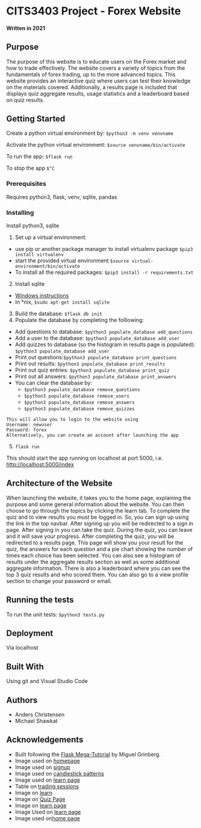 # CITS3403 Project - Forex Website
#### Written in 2021
## Purpose 
The purpose of this website is to educate users on the Forex market and how to trade effectively. The website covers a variety of topics from the fundamentals of forex trading, up to the more advanced topics. This website provides an interactive quiz where users can test their knowledge on the materials covered. Additionally, a results page is included that displays quiz aggregate results, usage statistics and a leaderboard based on quiz results.
## Getting Started
Create a python virtual environment by: `$python3 -m venv venvname`

Activate the python virtual environment: `$source venvname/bin/activate`

To run the app: `$flask run`

To stop the app `$^C`

### Prerequisites
Requires python3, flask, venv, sqlite, pandas

### Installing
Install python3, sqlite

1. Set up a virtual environment:
 - use pip or another package manager to install virtualenv package `$pip3 install virtualenv`
 - start the provided virtual environment
   `$source virtual-environment/bin/activate`
 - To install all the required packages: `$pip3 install -r requirements.txt`
2. Install sqlite
 - [Windows instructions](http://www.sqlitetutorial.net/download-install-sqlite/)
 - In \*nix, `$sudo apt-get install sqlite`
3. Build the database: `$flask db init`
4. Populate the database by completing the folllowing:
 - Add questions to database: `$python3 populate_database add_questions`
 - Add a user to the database: `$python3 populate_database add_user`
 - Add quizzes to database (so the histogram in results page is populated): `$python3 populate_database add_user`
 - Print out questions:`$python3 populate_database print_questions`
 - Print out results: `$python3 populate_database print_results`
 - Print out quiz entries: `$python3 populate_database print_quiz`
 - Print out all answers: `$python3 populate_database print_answers`
 - You can clear the database by:
   - `$python3 populate_database remove_questions`
   - `$python3 populate_database remove_users`
   - `$python3 populate_database remove_answers`
   - `$python3 populate_database remove_quizzes`
```
This will allow you to login to the website using 
Username: newuser
Password: forex
Alternatively, you can create an account after launching the app
```
5. `flask run`

This should start the app running on localhost at port 5000, i.e. [http://localhost:5000/index](http://localhost:5000/index)

## Architecture of the Website
When launching the website, it takes you to the home page, explaining the purpose and some general information about the website. You can then choose to go through the topics by clicking the learn tab. To complete the quiz and to view results you must be logged in. So, you can sign up using the link in the top navbar. After signing up you will be redirected to a sign in page. After signing in you can take the quiz. During the quiz, you can leave and it will save your progress. After completing the quiz, you will be redirected to a results page. This page will show you your result for the quiz, the answers for each question and a pie chart showing the number of times each choice has been selected. You can also see a histogram of results under the aggregate results section as well as some additional aggregate information. There is also a leaderboard where you can see the top 3 quiz results and who scored them. You can also go to a view profile section to change your password or email.

## Running the tests
To run the unit tests: `$python3 tests.py`

## Deployment
Via localhost

## Built With
Using git and Visual Studio Code

## Authors
 - Anders Christensen
 - Michael Shawkat

## Acknowledgements
 - Built following the [Flask Mega-Tutorial](https://blog.miguelgrinberg.com/post/the-flask-mega-tutorial-part-i-hello-world) by Miguel Grinberg.
 - Image used on [homepage](https://www.google.com/url?sa=i&url=https%3A%2F%2Fwallpapercave.com%2Fforex-wallpapers&psig=AOvVaw1hmYIws7KElU0YdGP46WJv&ust=1621330749024000&source=images&cd=vfe&ved=0CAIQjRxqFwoTCNjhoPK10PACFQAAAAAdAAAAABAD)
 - Image used on [signup](https://wallpaperaccess.com/forex)
 - Image used on [candlestick patterns](https://www.babypips.com/)
 - Image used on [learn page](https://www.merriam-webster.com/dictionary/vertical)
 - Table on [trading sessions](https://www.babypips.com/)
 - Image on [learn](https://a.c-dn.net/b/1WaXqW/what-is-forex_body_what_is_forex.jpg.full.jpg)
 - Image on [Quiz Page](https://www.google.com/url?sa=i&url=https%3A%2F%2Fmerehead.com%2Fblog%2Fhow-to-make-a-forex-trading-website%2F&psig=AOvVaw33cSHTQo3gRCDZHTeZ6Zvd&ust=1621331320586000&source=images&cd=vfe&ved=0CAIQjRxqFwoTCNCF0v230PACFQAAAAAdAAAAABAK)
 - Image on [learn page](https://www.google.com/url?sa=i&url=https%3A%2F%2Fwww.cmcmarkets.com%2Fen-gb%2Ftrading-guides%2Fforex-vs-stocks&psig=AOvVaw33cSHTQo3gRCDZHTeZ6Zvd&ust=1621331320586000&source=images&cd=vfe&ved=0CAIQjRxqFwoTCNCF0v230PACFQAAAAAdAAAAABAQ)
 - Image Used on [learn page](https://www.google.com/url?sa=i&url=https%3A%2F%2Fwww.ibusiness.co.za%2Ffin%2Fgetting-started-with-the-forex-trading-market-the-worlds-number-one-market-the-beginners-ultimate-guide%2F&psig=AOvVaw33cSHTQo3gRCDZHTeZ6Zvd&ust=1621331320586000&source=images&cd=vfe&ved=0CAIQjRxqFwoTCNCF0v230PACFQAAAAAdAAAAABAc)
 - Image used on[home page](https://moneysmart.gov.au/how-to-invest)





